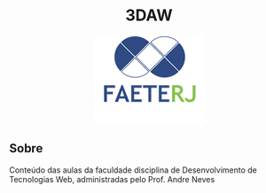 <div align="center">

# 3DAW
![FAETERJ-RIO](imagem/faeterj.png)
</div>

## Sobre
<p>
    Conteúdo das aulas da faculdade disciplina de Desenvolvimento de Tecnologias Web, administradas pelo Prof. Andre Neves
</p>
